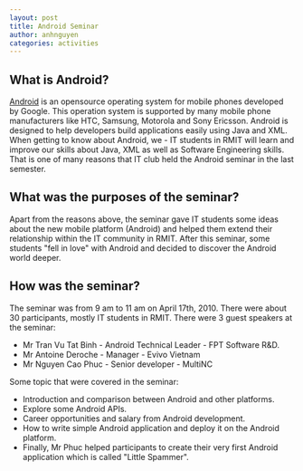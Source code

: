 ```yaml
---
layout: post
title: Android Seminar
author: anhnguyen
categories: activities
---
```


## What is Android?

[Android](http://www.android.com/) is an opensource operating system for
mobile phones developed by Google. This operation system is supported by
many mobile phone manufacturers like HTC, Samsung, Motorola and Sony
Ericsson. Android is designed to help developers build applications
easily using Java and XML. When getting to know about Android, we - IT
students in RMIT will learn and improve our skills about Java, XML as
well as Software Engineering skills. That is one of many reasons that IT
club held the Android seminar in the last semester.

## What was the purposes of the seminar?

Apart from the reasons above, the seminar gave IT students some ideas
about the new mobile platform (Android) and helped them extend their
relationship within the IT community in RMIT. After this seminar, some
students "fell in love" with Android and decided to discover the Android
world deeper.

## How was the seminar?

The seminar was from 9 am to 11 am on April 17th, 2010. There were about
30 participants, mostly IT students in RMIT. There were 3 guest speakers
at the seminar:

-   Mr Tran Vu Tat Binh - Android Technical Leader - FPT Software R&D.
-   Mr Antoine Deroche - Manager - Evivo Vietnam
-   Mr Nguyen Cao Phuc - Senior developer - MultiNC

Some topic that were covered in the seminar:

-   Introduction and comparison between Android and other platforms.
-   Explore some Android APIs.
-   Career opportunities and salary from Android development.
-   How to write simple Android application and deploy it on the Android
    platform.
-   Finally, Mr Phuc helped participants to create their very first
    Android application which is called "Little Spammer".
